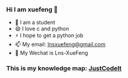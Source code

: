 ### Hi I am xuefeng 👋
- 🔭 I am a student
- 😄 I love c and python
- ⚡ I hope to get a python job
- 📫 My email: lnsxuefeng@gmail.com
- 👯 My Wechat is Lns-XueFeng

### This is my knowledge map: [JustCodeIt](https://github.com/Lns-XueFeng/JustCodeIt)

<!--
**Lns-XueFeng/Lns-XueFeng** is a ✨ _special_ ✨ repository because its `README.md` (this file) appears on your GitHub profile.

Here are some ideas to get you started:

- 🔭 I’m currently working on ...
- 🌱 I’m currently learning ...
- 👯 I’m looking to collaborate on ...
- 🤔 I’m looking for help with ...
- 💬 Ask me about ...
- 📫 How to reach me: ...
- 😄 Pronouns: ...
- ⚡ Fun fact: ...
-->
